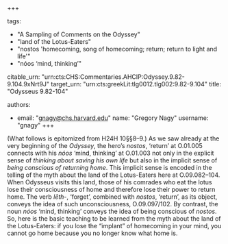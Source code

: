 +++

tags:
- "A Sampling of Comments on the Odyssey"
- "land of the Lotus-Eaters"
- "nostos &#39;homecoming, song of homecoming; return; return to light and life&#39;"
- "nóos ‘mind, thinking’"

citable_urn: "urn:cts:CHS:Commentaries.AHCIP:Odyssey.9.82-9.104.9xNrt9J"
target_urn: "urn:cts:greekLit:tlg0012.tlg002:9.82-9.104"
title: "Odysseus 9.82-104"

authors:
- email: "gnagy@chs.harvard.edu"
  name: "Gregory Nagy"
  username: "gnagy"
+++

<p>(What follows is epitomized from H24H 10§§8–9.) As we saw already at the very beginning of the <em>Odyssey</em>, the hero’s <em>nostos</em>, ‘return’ at O.01.005 connects with his <em>nóos</em> ‘mind, thinking’ at O.01.003 not only in the explicit sense of <em>thinking about saving his own life</em> but also in the implicit sense of <em>being conscious of returning home</em>. This implicit sense is encoded in the telling of the myth about the land of the Lotus-Eaters here at O.09.082–104. When Odysseus visits this land, those of his comrades who eat the lotus lose their consciousness of home and therefore lose their power to return home. The verb <em>lēth-</em>, ‘forget’, combined with <em>nostos</em>, ‘return’, as its object, conveys the idea of such unconsciousness, O.09.097/102. By contrast, the noun <em>nóos</em> ‘mind, thinking’ conveys the idea of being conscious of <em>nostos</em>. So, here is the basic teaching to be learned from the myth about the land of the Lotus-Eaters: if you lose the “implant” of homecoming in your mind, you cannot go home because you no longer know what home is. </p>
